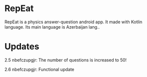 # RepEat
RepEat is a physics answer-question android app. It made with Kotlin language. Its main language is Azerbaijan lang..

<h1>Updates</h1>
2.5 nbefczupgjr: The number of questions is increased to 50!

2.6 nbefczupgjr: Functional update
